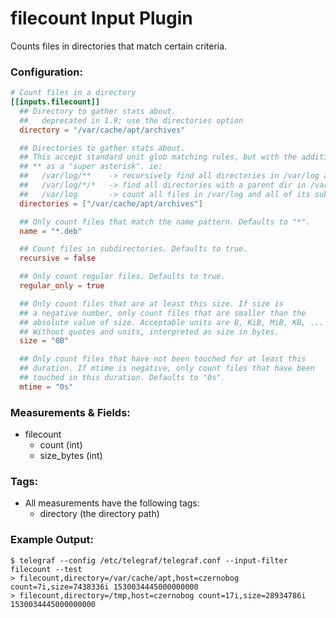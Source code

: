 # filecount Input Plugin

Counts files in directories that match certain criteria.

### Configuration:

```toml
# Count files in a directory
[[inputs.filecount]]
  ## Directory to gather stats about.
  ##   deprecated in 1.9; use the directories option
  directory = "/var/cache/apt/archives"

  ## Directories to gather stats about.
  ## This accept standard unit glob matching rules, but with the addition of
  ## ** as a "super asterisk". ie:
  ##   /var/log/**    -> recursively find all directories in /var/log and count files in each directories
  ##   /var/log/*/*   -> find all directories with a parent dir in /var/log and count files in each directories
  ##   /var/log       -> count all files in /var/log and all of its subdirectories
  directories = ["/var/cache/apt/archives"]

  ## Only count files that match the name pattern. Defaults to "*".
  name = "*.deb"

  ## Count files in subdirectories. Defaults to true.
  recursive = false

  ## Only count regular files. Defaults to true.
  regular_only = true

  ## Only count files that are at least this size. If size is
  ## a negative number, only count files that are smaller than the
  ## absolute value of size. Acceptable units are B, KiB, MiB, KB, ...
  ## Without quotes and units, interpreted as size in bytes.
  size = "0B"

  ## Only count files that have not been touched for at least this
  ## duration. If mtime is negative, only count files that have been
  ## touched in this duration. Defaults to "0s".
  mtime = "0s"
```

### Measurements & Fields:

- filecount
    - count (int)
    - size_bytes (int)

### Tags:

- All measurements have the following tags:
    - directory (the directory path)

### Example Output:

```
$ telegraf --config /etc/telegraf/telegraf.conf --input-filter filecount --test
> filecount,directory=/var/cache/apt,host=czernobog count=7i,size=7438336i 1530034445000000000
> filecount,directory=/tmp,host=czernobog count=17i,size=28934786i 1530034445000000000
```
